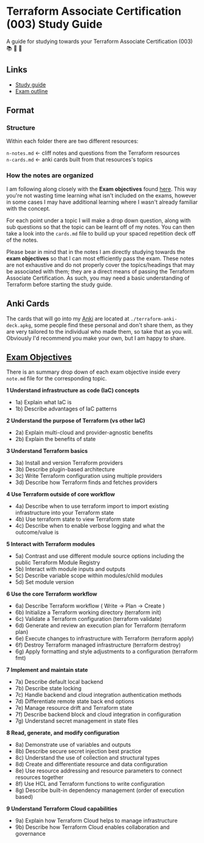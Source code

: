 # Terraform Associate Certification (003) Study Guide

A guide for studying towards your Terraform Associate Certification (003) 📚 📖 🎒

## Links

- [Study guide](https://developer.hashicorp.com/terraform/tutorials/certification-003/associate-study-003)
- [Exam outline](https://www.hashicorp.com/certification/terraform-associate)

## Format

### **Structure**

Within each folder there are two different resources:

`n-notes.md` <- cliff notes and questions from the Terraform resources  
`n-cards.md` <- anki cards built from that resources's topics  

### **How the notes are organized**

I am following along closely with the **Exam objectives** found [here](https://www.hashicorp.com/certification/terraform-associate). This way you're not wasting time learning what isn't included on the exams, however in some cases I may have additional learning where I wasn't already familiar with the concept.

For each point under a topic I will make a drop down question, along with sub questions so that the topic can be learnt off of my notes. You can then take a look into the `cards.md` file to build up your spaced repetition deck off of the notes. 

Please bear in mind that in the notes I am directly studying towards the **exam objectives** so that I can most efficiently pass the exam. These notes are not exhaustive and do not properly cover the topics/headings that may be associated with them; they are a direct means of passing the Terraform Associate Certification. As such, you may need a basic understanding of Terraform before starting the study guide.

## Anki Cards

The cards that will go into my [Anki](https://ankiweb.net/about) are located at `./terraform-anki-deck.apkg`, some people find these personal and don't share them, as they are very tailored to the individual who made them, so take that as you will. Obviously I'd recommend you make your own, but I am happy to share.

## [Exam Objectives](https://www.hashicorp.com/certification/terraform-associate)

There is an summary drop down of each exam objective inside every `note.md` file for the corresponding topic.

**1	Understand infrastructure as code (IaC) concepts**  
- 1a)	Explain what IaC is
- 1b)	Describe advantages of IaC patterns

**2	Understand the purpose of Terraform (vs other IaC)**
- 2a)	Explain multi-cloud and provider-agnostic benefits
- 2b)	Explain the benefits of state

**3	Understand Terraform basics**
- 3a)	Install and version Terraform providers
- 3b)	Describe plugin-based architecture
- 3c)	Write Terraform configuration using multiple providers
- 3d)	Describe how Terraform finds and fetches providers

**4	Use Terraform outside of core workflow**
- 4a)	Describe when to use terraform import to import existing infrastructure into your Terraform state
- 4b)	Use terraform state to view Terraform state
- 4c)	Describe when to enable verbose logging and what the outcome/value is

**5	Interact with Terraform modules**
- 5a)	Contrast and use different module source options including the public Terraform Module Registry
- 5b)	Interact with module inputs and outputs
- 5c)	Describe variable scope within modules/child modules
- 5d)	Set module version

**6	Use the core Terraform workflow**
- 6a)	Describe Terraform workflow ( Write -> Plan -> Create )
- 6b)	Initialize a Terraform working directory (terraform init)
- 6c)	Validate a Terraform configuration (terraform validate)
- 6d)	Generate and review an execution plan for Terraform (terraform plan)
- 6e)	Execute changes to infrastructure with Terraform (terraform apply)
- 6f)	Destroy Terraform managed infrastructure (terraform destroy)
- 6g)	Apply formatting and style adjustments to a configuration (terraform fmt)

**7	Implement and maintain state**
- 7a)	Describe default local backend
- 7b)	Describe state locking
- 7c)	Handle backend and cloud integration authentication methods
- 7d)	Differentiate remote state back end options
- 7e)	Manage resource drift and Terraform state
- 7f)	Describe backend block and cloud integration in configuration
- 7g)	Understand secret management in state files

**8	Read, generate, and modify configuration**
- 8a)	Demonstrate use of variables and outputs
- 8b)	Describe secure secret injection best practice
- 8c)	Understand the use of collection and structural types
- 8d)	Create and differentiate resource and data configuration
- 8e)	Use resource addressing and resource parameters to connect resources together
- 8f)	Use HCL and Terraform functions to write configuration
- 8g)	Describe built-in dependency management (order of execution based)

**9	Understand Terraform Cloud capabilities**
- 9a)	Explain how Terraform Cloud helps to manage infrastructure
- 9b)	Describe how Terraform Cloud enables collaboration and governance